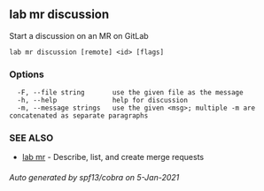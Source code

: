 ## lab mr discussion

Start a discussion on an MR on GitLab

```
lab mr discussion [remote] <id> [flags]
```

### Options

```
  -F, --file string       use the given file as the message
  -h, --help              help for discussion
  -m, --message strings   use the given <msg>; multiple -m are concatenated as separate paragraphs
```

### SEE ALSO

* [lab mr](lab_mr.md)	 - Describe, list, and create merge requests

###### Auto generated by spf13/cobra on 5-Jan-2021
